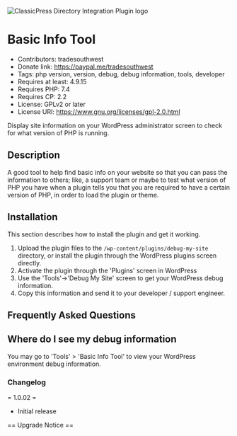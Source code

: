 ![ClassicPress Directory Integration Plugin logo](images/banner-772x250.png "ClassicPress Directory Integration Plugin")

# Basic Info Tool

- Contributors: tradesouthwest
- Donate link: https://paypal.me/tradesouthwest
- Tags: php version, version, debug, debug information, tools, developer
- Requires at least: 4.9.15
- Requires PHP:      7.4
- Requires CP:       2.2
- License: GPLv2 or later
- License URI: https://www.gnu.org/licenses/gpl-2.0.html

Display site information on your WordPress administrator screen to check for what version of PHP is running.

## Description 

A good tool to help find basic info on your website so that you can pass the information to others; like, a support team or maybe to test what version of PHP you have when a plugin tells you that you are required to have a certain version of PHP, in order to load the plugin or theme.

## Installation 

This section describes how to install the plugin and get it working.

1. Upload the plugin files to the `/wp-content/plugins/debug-my-site` directory, or install the plugin through the WordPress plugins screen directly.
2. Activate the plugin through the 'Plugins' screen in WordPress
3. Use the 'Tools'->'Debug My Site' screen to get your WordPress debug information.
4. Copy this information and send it to your developer / support engineer.

## Frequently Asked Questions 

## Where do I see my debug information

You may go to 'Tools' > 'Basic Info Tool' to view your WordPress environment debug information.

### Changelog 

= 1.0.02 =
* Initial release

== Upgrade Notice ==

